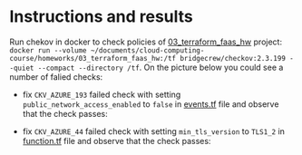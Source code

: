# Instructions and results
Run chekov in docker to check policies of [03_terraform_faas_hw](../03_terraform_faas_hw/) project: ```docker run --volume ~/documents/cloud-computing-course/homeworks/03_terraform_faas_hw:/tf bridgecrew/checkov:2.3.199 --quiet --compact --directory /tf```. On the picture below you could see a number of falied checks:

- fix ```CKV_AZURE_193``` failed check with setting ```public_network_access_enabled``` to ```false``` in [events.tf](../03_terraform_faas_hw/modules/main/events.tf) file and observe that the check passes:

- fix ```CKV_AZURE_44``` failed check with setting ```min_tls_version``` to ```TLS1_2``` in [function.tf](../03_terraform_faas_hw/modules/main/function.tf) file and observe that the check passes:
